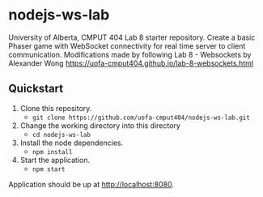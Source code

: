 # nodejs-ws-lab

University of Alberta, CMPUT 404 Lab 8 starter repository. Create a basic Phaser
game with WebSocket connectivity for real time server to client communication.
Modifications made by following Lab 8 - Websockets by Alexander Wong https://uofa-cmput404.github.io/lab-8-websockets.html

## Quickstart

1. Clone this repository.
    * `git clone https://github.com/uofa-cmput404/nodejs-ws-lab.git`
2. Change the working directory into this directory
    * `cd nodejs-ws-lab`
3. Install the node dependencies.
    * `npm install`
4. Start the application.
    * `npm start`

Application should be up at [http://localhost:8080](http://localhost:8080).

